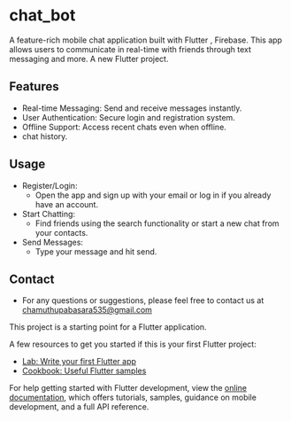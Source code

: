 # chat_bot
A feature-rich mobile chat application built with Flutter , Firebase. This app allows users to communicate in real-time with friends through text messaging and more.
A new Flutter project.

## Features
 * Real-time Messaging: Send and receive messages instantly.
 * User Authentication: Secure login and registration system.
 * Offline Support: Access recent chats even when offline.
 * chat history.
## Usage
 * Register/Login:
   * Open the app and sign up with your email or log in if you already have an account.
 * Start Chatting:
   * Find friends using the search functionality or start a new chat from your contacts.
 * Send Messages:
   * Type your message and hit send.
## Contact
 * For any questions or suggestions, please feel free to contact us at chamuthupabasara535@gmail.com



  
This project is a starting point for a Flutter application.

A few resources to get you started if this is your first Flutter project:

- [Lab: Write your first Flutter app](https://docs.flutter.dev/get-started/codelab)
- [Cookbook: Useful Flutter samples](https://docs.flutter.dev/cookbook)

For help getting started with Flutter development, view the
[online documentation](https://docs.flutter.dev/), which offers tutorials,
samples, guidance on mobile development, and a full API reference.
